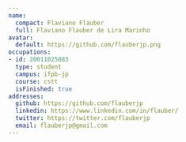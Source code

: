 ```yaml
---
name:
  compact: Flaviano Flauber
  full: Flaviano Flauber de Lira Marinho
avatar:
  default: https://github.com/flauberjp.png
occupations:
- id: 20011025083
  type: student
  campus: ifpb-jp
  course: cstt
  isFinished: true
addresses:
  github: https://github.com/flauberjp
  linkedin: https://www.linkedin.com/in/flauber/
  twitter: https://twitter.com/flauberjp
  email: flauberjp@gmail.com
---
```

